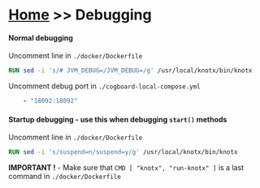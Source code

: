 # [Home](/cogboard/) >> Debugging

#### Normal debugging
Uncomment line in `./docker/Dockerfile`
```dockerfile
RUN sed -i 's/# JVM_DEBUG=/JVM_DEBUG=/g' /usr/local/knotx/bin/knotx
```
Uncomment debug port in `./cogboard-local-compose.yml`
```yaml
    - "18092:18092"
```

#### Startup debugging - use this when debugging `start()` methods
Uncomment line in `./docker/Dockerfile`
```dockerfile
RUN sed -i 's/suspend=n/suspend=y/g' /usr/local/knotx/bin/knotx
```


**IMPORTANT !** - Make sure that `CMD [ "knotx", "run-knotx" ]` is a last command in `./docker/Dockerfile`